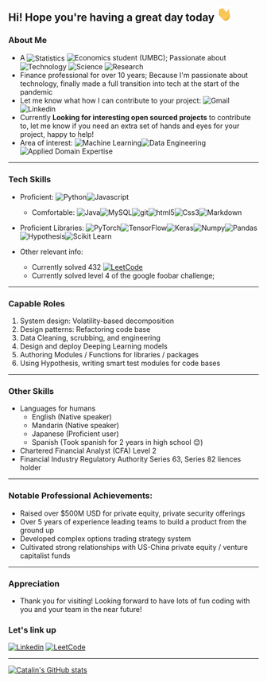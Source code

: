 ## Hi! Hope you're having a great day today <img src="https://raw.githubusercontent.com/ABSphreak/ABSphreak/master/gifs/Hi.gif" width="30px">


### About Me
* A  <img style="vertical-align:middle" alt="Statistics" src="https://img.shields.io/badge/Statistics-00457C?style=for-the-badge&logoColor=white" height="25px"/>  <img alt="Economics" src="https://img.shields.io/badge/Economics-00457C?style=for-the-badge&logoColor=white" height="25px"/>  student (UMBC); Passionate about  <img alt="Technology" src="https://img.shields.io/badge/Technology-00457C?style=for-the-badge&logoColor=white" height="25px"/>  <img alt="Science" src="https://img.shields.io/badge/Science-00457C?style=for-the-badge&logoColor=white" height="25px"/>  <img alt="Research" src="https://img.shields.io/badge/Research-00457C?style=for-the-badge&logoColor=white" height="25px"/>
* Finance professional for over 10 years; Because I'm passionate about technology, finally made a full transition into tech at the start of the pandemic
* Let me know what how I can contribute to your project:  <img alt="Gmail" src="https://img.shields.io/badge/Gmail-D14836?style=for-the-badge&logo=gmail&logoColor=white?link=https://mail.google.com/mail/u/0/?view=cm&fs=1&to=cycla4@gmail.com&su=SUBJECT&body=BODY&tf=1" height="25px"/> <img alt="Linkedin" src="https://img.shields.io/badge/LinkedIn-0077B5?style=for-the-badge&logo=linkedin&logoColor=white?link=http://left&link=https://www.linkedin.com/in/royma/" height="25px"/>
* Currently <b>Looking for interesting open sourced projects</b> to contribute to, let me know if you need an extra set of hands and eyes for your project, happy to help!
* Area of interest:  <img alt="Machine Learning" src="https://img.shields.io/badge/Machine%20Learning-00457C?style=for-the-badge&logoColor=white" height="25px"/><img alt="Data Engineering" src="https://img.shields.io/badge/Data%20Engineering-00457C?style=for-the-badge&logoColor=white" height="25px"/><img alt="Applied Domain Expertise" src="https://img.shields.io/badge/Applied%20Domain%20Expertise-00457C?style=for-the-badge&logoColor=white" height="25px"/>

---

### Tech Skills
* Proficient:  <img alt="Python" src="https://img.shields.io/badge/-Python-FFD43B?style=for-the-badge&logo=python&logoColor=3776AB" height="25px"/><img alt="Javascript" src="https://img.shields.io/badge/-JavaScript-323330?style=for-the-badge&logo=javascript&logoColor=F7DF1E" height="25px"/>
    * Comfortable:  <img alt="Java" src="https://img.shields.io/badge/Java-323330?style=for-the-badge&logo=java&logoColor=white" height="25px"/><img alt="MySQL" src="https://img.shields.io/badge/MySQL-005C84?style=for-the-badge&logo=mysql&logoColor=white" height="25px"/><img alt="git" src="https://img.shields.io/badge/-Git-323330?style=for-the-badge&logo=git&logoColor=white" height="25px"/><img alt="html5" src="https://img.shields.io/badge/HTML5-E34F26?style=for-the-badge&logo=html5&logoColor=white" height="25px"/><img alt="Css3" src="https://img.shields.io/badge/CSS3-1572B6?style=for-the-badge&logo=css3&logoColor=white" height="25px"/><img alt="Markdown" src="https://img.shields.io/badge/Markdown-000000?style=for-the-badge&logo=markdown&logoColor=white"  height="25px"/>
* Proficient Libraries:  <img alt="PyTorch" src="https://img.shields.io/badge/PyTorch-EE4C2C?style=for-the-badge&logo=PyTorch&logoColor=white" height="25px"/><img alt="TensorFlow" src="https://img.shields.io/badge/TensorFlow-323330?style=for-the-badge&logo=TensorFlow&logoColor=white" height="25px"/><img alt="Keras" src="https://img.shields.io/badge/Keras-D00000?style=for-the-badge&logo=Keras&logoColor=white" height="25px"/><img alt="Numpy" src="https://img.shields.io/badge/Numpy-777BB4?style=for-the-badge&logo=numpy&logoColor=white" height="25px"/><img alt="Pandas" src="https://img.shields.io/badge/Pandas-2C2D72?style=for-the-badge&logo=pandas&logoColor=white" height="25px"/><img alt="Hypothesis" src="https://img.shields.io/badge/Hypothesis-323330?style=for-the-badge&logo=hypothesis&logoColor=white" height="25px"/><img alt="Scikit Learn" src="https://img.shields.io/badge/scikit_learn-F7931E?style=for-the-badge&logo=scikit-learn&logoColor=white" height="25px"/>

* Other relevant info: 
    * Currently solved 432  <a href="https://leetcode.cn/u/roy_m/"><img alt="LeetCode" src="https://img.shields.io/badge/-LeetCode-323330?style=for-the-badge&logo=LeetCode&logoColor=white?link=http://left&link=https://leetcode.cn/u/roy_m/" height="25px"/></a>
    * Currently solved level 4 of the google foobar challenge;

---

### Capable Roles
1. System design: Volatility-based decomposition
2. Design patterns: Refactoring code base
3. Data Cleaning, scrubbing, and engineering
4. Design and deploy Deeping Learning models
5. Authoring Modules / Functions for libraries / packages
6. Using Hypothesis, writing smart test modules for code bases

---

### Other Skills
* Languages for humans
   * English (Native speaker)
   * Mandarin (Native speaker)
   * Japanese (Proficient user)
   * Spanish (Took spanish for 2 years in high school 😊)
* Chartered Financial Analyst (CFA) Level 2
* Financial Industry Regulatory Authority Series 63, Series 82 liences holder

---

### Notable Professional Achievements:
* Raised over $500M USD for private equity, private security offerings
* Over 5 years of experience leading teams to build a product from the ground up
* Developed complex options trading strategy system
* Cultivated strong relationships with US-China private equity / venture capitalist funds

---

### Appreciation
* Thank you for visiting! Looking forward to have lots of fun coding with you and your team in the near future!

### Let's link up
<a href="https://www.linkedin.com/in/royma/"><img alt="Linkedin" src="https://img.shields.io/badge/LinkedIn-0077B5?style=for-the-badge&logo=linkedin&logoColor=white?link=http://left&link=https://www.linkedin.com/in/royma/" height="35px"/></a>
<a href="https://leetcode.cn/u/roy_m/"><img alt="LeetCode" src="https://img.shields.io/badge/-LeetCode-FFA116?style=for-the-badge&logo=LeetCode&logoColor=black?link=http://left&link=https://leetcode.cn/u/roy_m/" height="35px"/></a>

---

[![Catalin's GitHub stats](https://github-readme-stats.vercel.app/api?username=PatternFinder&theme=dracula)](https://github.com/anuraghazra/github-readme-stats)


<!---
PatternFinder/PatternFinder is a ✨ special ✨ repository because its `README.md` (this file) appears on your GitHub profile.
You can click the Preview link to take a look at your changes.
--->
